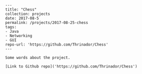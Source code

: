    ---
    title: "Chess"
    collection: projects
    date: 2017-08-5
    permalink: /projects/2017-08-25-chess
    tags:
    - Java
    - Networking
    - GUI
    repo-url: 'https://github.com/Thrinador/Chess'
    ---

    Some words about the project.

    [Link to Github repo]('https://github.com/Thrinador/Chess')